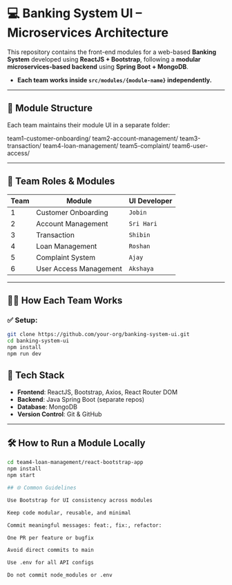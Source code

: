 # 💻 Banking System UI – Microservices Architecture

This repository contains the front-end modules for a web-based **Banking System** developed using **ReactJS + Bootstrap**, following a **modular microservices-based backend** using **Spring Boot + MongoDB**.

- **Each team works inside `src/modules/{module-name}` independently.**
---

## 📁 Module Structure

Each team maintains their module UI in a separate folder:

team1-customer-onboarding/
team2-account-management/
team3-transaction/
team4-loan-management/
team5-complaint/
team6-user-access/


---

## 👥 Team Roles & Modules

| Team | Module | UI Developer |
|------|--------|--------------|
| 1 | Customer Onboarding | `Jobin` |
| 2 | Account Management | `Sri Hari` |
| 3 | Transaction | `Shibin` |
| 4 | Loan Management | `Roshan` |
| 5 | Complaint System | `Ajay` |
| 6 | User Access Management | `Akshaya` |

---

## 👩‍💻 How Each Team Works

### ✅ Setup:
```bash
git clone https://github.com/your-org/banking-system-ui.git
cd banking-system-ui
npm install
npm run dev
```

## 🚀 Tech Stack

- **Frontend**: ReactJS, Bootstrap, Axios, React Router DOM
- **Backend**: Java Spring Boot (separate repos)
- **Database**: MongoDB
- **Version Control**: Git & GitHub

---

## 🛠️ How to Run a Module Locally

```bash
cd team4-loan-management/react-bootstrap-app
npm install
npm start

## 🌐 Common Guidelines

Use Bootstrap for UI consistency across modules

Keep code modular, reusable, and minimal

Commit meaningful messages: feat:, fix:, refactor:

One PR per feature or bugfix

Avoid direct commits to main

Use .env for all API configs

Do not commit node_modules or .env